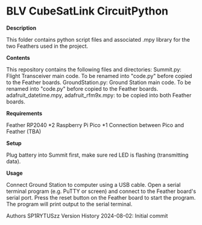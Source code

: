BLV CubeSatLink CircuitPython
=====================================

**Description**

This folder contains python script files and associated .mpy library for the two Feathers used in the project.

**Contents**

This repository contains the following files and directories:
Summit.py: Flight Transceiver main code. To be renamed into "code.py" before copied to the Feather boards.
GroundStation.py: Ground Station main code. To be renamed into "code.py" before copied to the Feather boards.
adafruit_datetime.mpy, adafruit_rfm9x.mpy: to be copied into both Feather boards.

**Requirements**

Feather RP2040 *2
Raspberry Pi Pico *1
Connection between Pico and Feather (TBA)

**Setup**

Plug battery into Summit first, make sure red LED is flashing (transmitting data).

**Usage**

Connect Ground Station to computer using a USB cable.
Open a serial terminal program (e.g. PuTTY or screen) and connect to the Feather board's serial port.
Press the reset button on the Feather board to start the program.
The program will print output to the serial terminal.

Authors
SP1RYTUSzz
Version History
2024-08-02: Initial commit
